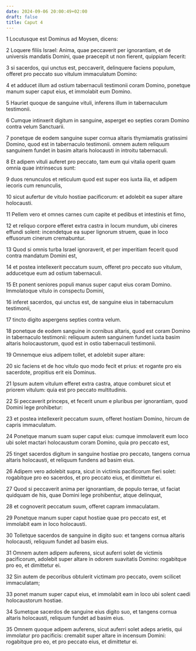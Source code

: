 ```yaml
---
date: 2024-09-06 20:00:49+02:00
draft: false
title: Caput 4
---
```





1 Locutusque est Dominus ad Moysen, dicens:

2 Loquere filiis Israel: Anima, quae peccaverit per ignorantiam, et de universis mandatis Domini, quae praecepit ut non fierent, quippiam fecerit:

3 si sacerdos, qui unctus est, peccaverit, delinquere faciens populum, offeret pro peccato suo vitulum immaculatum Domino:

4 et adducet illum ad ostium tabernaculi testimonii coram Domino, ponetque manum super caput eius, et immolabit eum Domino.

5 Hauriet quoque de sanguine vituli, inferens illum in tabernaculum testimonii.

6 Cumque intinxerit digitum in sanguine, asperget eo septies coram Domino contra velum Sanctuarii.

7 ponetque de eodem sanguine super cornua altaris thymiamatis gratissimi Domino, quod est in tabernaculo testimonii. omnem autem reliquum sanguinem fundet in basim altaris holocausti in introitu tabernaculi.

8 Et adipem vituli auferet pro peccato, tam eum qui vitalia operit quam omnia quae intrinsecus sunt:

9 duos renunculos et reticulum quod est super eos iuxta ilia, et adipem iecoris cum renunculis,

10 sicut aufertur de vitulo hostiae pacificorum: et adolebit ea super altare holocausti.

11 Pellem vero et omnes carnes cum capite et pedibus et intestinis et fimo,

12 et reliquo corpore efferet extra castra in locum mundum, ubi cineres effundi solent: incendetque ea super lignorum struem, quae in loco effusorum cinerum cremabuntur.

13 Quod si omnis turba Israel ignoraverit, et per imperitiam fecerit quod contra mandatum Domini est,

14 et postea intellexerit peccatum suum, offeret pro peccato suo vitulum, adducetque eum ad ostium tabernaculi.

15 Et ponent seniores populi manus super caput eius coram Domino. Immolatoque vitulo in conspectu Domini,

16 inferet sacerdos, qui unctus est, de sanguine eius in tabernaculum testimonii,

17 tincto digito aspergens septies contra velum.

18 ponetque de eodem sanguine in cornibus altaris, quod est coram Domino in tabernaculo testimonii: reliquum autem sanguinem fundet iuxta basim altaris holocaustorum, quod est in ostio tabernaculi testimonii.

19 Omnemque eius adipem tollet, et adolebit super altare:

20 sic faciens et de hoc vitulo quo modo fecit et prius: et rogante pro eis sacerdote, propitius erit eis Dominus.

21 Ipsum autem vitulum efferet extra castra, atque comburet sicut et priorem vitulum: quia est pro peccato multitudinis.

22 Si peccaverit princeps, et fecerit unum e pluribus per ignorantiam, quod Domini lege prohibetur:

23 et postea intellexerit peccatum suum, offeret hostiam Domino, hircum de capris immaculatum.

24 Ponetque manum suam super caput eius: cumque immolaverit eum loco ubi solet mactari holocaustum coram Domino, quia pro peccato est,

25 tinget sacerdos digitum in sanguine hostiae pro peccato, tangens cornua altaris holocausti, et reliquum fundens ad basim eius.

26 Adipem vero adolebit supra, sicut in victimis pacificorum fieri solet: rogabitque pro eo sacerdos, et pro peccato eius, et dimittetur ei.

27 Quod si peccaverit anima per ignorantiam, de populo terrae, ut faciat quidquam de his, quae Domini lege prohibentur, atque delinquat,

28 et cognoverit peccatum suum, offeret capram immaculatam.

29 Ponetque manum super caput hostiae quae pro peccato est, et immolabit eam in loco holocausti.

30 Tolletque sacerdos de sanguine in digito suo: et tangens cornua altaris holocausti, reliquum fundet ad basim eius.

31 Omnem autem adipem auferens, sicut auferri solet de victimis pacificorum, adolebit super altare in odorem suavitatis Domino: rogabitque pro eo, et dimittetur ei.

32 Sin autem de pecoribus obtulerit victimam pro peccato, ovem scilicet immaculatam;

33 ponet manum super caput eius, et immolabit eam in loco ubi solent caedi holocaustorum hostiae.

34 Sumetque sacerdos de sanguine eius digito suo, et tangens cornua altaris holocausti, reliquum fundet ad basim eius.

35 Omnem quoque adipem auferens, sicut auferri solet adeps arietis, qui immolatur pro pacificis: cremabit super altare in incensum Domini: rogabitque pro eo, et pro peccato eius, et dimittetur ei.

